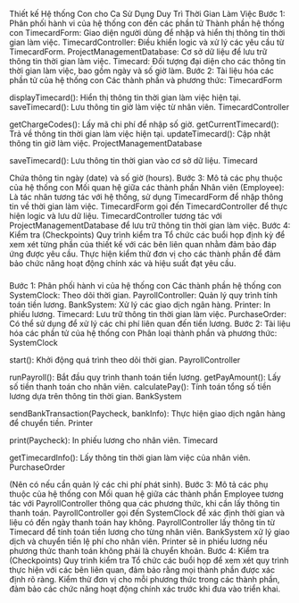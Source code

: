 Thiết kế Hệ thống Con cho Ca Sử Dụng Duy Trì Thời Gian Làm Việc
Bước 1: Phân phối hành vi của hệ thống con đến các phần tử
Thành phần hệ thống con
TimecardForm: Giao diện người dùng để nhập và hiển thị thông tin thời gian làm việc.
TimecardController: Điều khiển logic và xử lý các yêu cầu từ TimecardForm.
ProjectManagementDatabase: Cơ sở dữ liệu để lưu trữ thông tin thời gian làm việc.
Timecard: Đối tượng đại diện cho các thông tin thời gian làm việc, bao gồm ngày và số giờ làm.
Bước 2: Tài liệu hóa các phần tử của hệ thống con
Các thành phần và phương thức:
TimecardForm

displayTimecard(): Hiển thị thông tin thời gian làm việc hiện tại.
saveTimecard(): Lưu thông tin giờ làm việc từ nhân viên.
TimecardController

getChargeCodes(): Lấy mã chi phí để nhập số giờ.
getCurrentTimecard(): Trả về thông tin thời gian làm việc hiện tại.
updateTimecard(): Cập nhật thông tin giờ làm việc.
ProjectManagementDatabase

saveTimecard(): Lưu thông tin thời gian vào cơ sở dữ liệu.
Timecard

Chứa thông tin ngày (date) và số giờ (hours).
Bước 3: Mô tả các phụ thuộc của hệ thống con
Mối quan hệ giữa các thành phần
Nhân viên (Employee): Là tác nhân tương tác với hệ thống, sử dụng TimecardForm để nhập thông tin về thời gian làm việc.
TimecardForm gọi đến TimecardController để thực hiện logic và lưu dữ liệu.
TimecardController tương tác với ProjectManagementDatabase để lưu trữ thông tin thời gian làm việc.
Bước 4: Kiểm tra (Checkpoints)
Quy trình kiểm tra
Tổ chức các buổi họp định kỳ để xem xét từng phần của thiết kế với các bên liên quan nhằm đảm bảo đáp ứng được yêu cầu.
Thực hiện kiểm thử đơn vị cho các thành phần để đảm bảo chức năng hoạt động chính xác và hiệu suất đạt yêu cầu.

###

Bước 1: Phân phối hành vi của hệ thống con
Các thành phần hệ thống con
SystemClock: Theo dõi thời gian.
PayrollController: Quản lý quy trình tính toán tiền lương.
BankSystem: Xử lý các giao dịch ngân hàng.
Printer: In phiếu lương.
Timecard: Lưu trữ thông tin thời gian làm việc.
PurchaseOrder: Có thể sử dụng để xử lý các chi phí liên quan đến tiền lương.
Bước 2: Tài liệu hóa các phần tử của hệ thống con
Phân loại thành phần và phương thức:
SystemClock

start(): Khởi động quá trình theo dõi thời gian.
PayrollController

runPayroll(): Bắt đầu quy trình thanh toán tiền lương.
getPayAmount(): Lấy số tiền thanh toán cho nhân viên.
calculatePay(): Tính toán tổng số tiền lương dựa trên thông tin thời gian.
BankSystem

sendBankTransaction(Paycheck, bankInfo): Thực hiện giao dịch ngân hàng để chuyển tiền.
Printer

print(Paycheck): In phiếu lương cho nhân viên.
Timecard

getTimecardInfo(): Lấy thông tin thời gian làm việc của nhân viên.
PurchaseOrder

(Nên có nếu cần quản lý các chi phí phát sinh).
Bước 3: Mô tả các phụ thuộc của hệ thống con
Mối quan hệ giữa các thành phần
Employee tương tác với PayrollController thông qua các phương thức, khi cần lấy thông tin thanh toán.
PayrollController gọi đến SystemClock để xác định thời gian và liệu có đến ngày thanh toán hay không.
PayrollController lấy thông tin từ Timecard để tính toán tiền lương cho từng nhân viên.
BankSystem xử lý giao dịch và chuyển tiền lệ phí cho nhân viên.
Printer sẽ in phiếu lương nếu phương thức thanh toán không phải là chuyển khoản.
Bước 4: Kiểm tra (Checkpoints)
Quy trình kiểm tra
Tổ chức các buổi họp để xem xét quy trình thực hiện với các bên liên quan, đảm bảo rằng mọi thành phần được xác định rõ ràng.
Kiểm thử đơn vị cho mỗi phương thức trong các thành phần, đảm bảo các chức năng hoạt động chính xác trước khi đưa vào triển khai.
